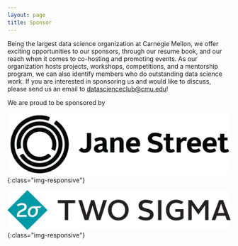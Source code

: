 ```yaml
---
layout: page
title: Sponsor
---
```


Being the largest data science organization at Carnegie Mellon, we offer exciting opportunities to our sponsors, through our resume book, and our reach when it comes to co-hosting and promoting events. As our organization hosts projects, workshops, competitions, and a mentorship program, we can also identify members who do outstanding data science work. If you are interested in sponsoring us and would like to discuss, please send us an email to [datascienceclub@cmu.edu](mailto:datascienceclub@andrew.cmu.edu)!

We are proud to be sponsored by 

![](/img/sponsors/janest.png){:class="img-responsive"} 

![](/img/sponsors/twosigma.png){:class="img-responsive"} 


&nbsp;

